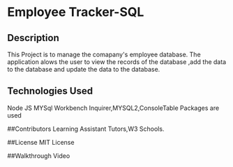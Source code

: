 # Employee Tracker-SQL

## Description
This Project is to manage the comapany's employee database. The application alows the user to view the records of the database ,add the data to the database and update the data to the database.


## Technologies Used
Node JS
MYSql Workbench
Inquirer,MYSQL2,ConsoleTable Packages are used

##Contributors
Learning Assistant Tutors,W3 Schools.

##License
MIT  License

##Walkthrough Video
